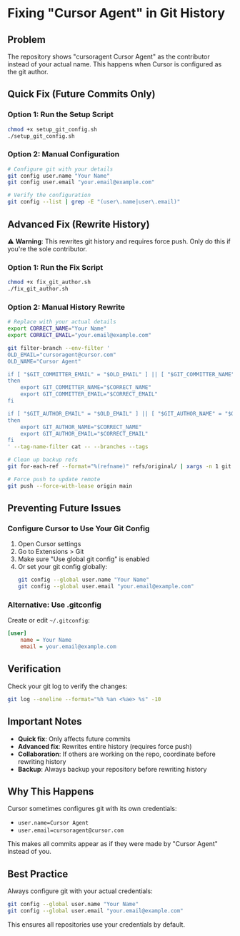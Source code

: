 # Fixing "Cursor Agent" in Git History

## Problem

The repository shows "cursoragent Cursor Agent" as the contributor instead of your actual name. This happens when Cursor is configured as the git author.

## Quick Fix (Future Commits Only)

### Option 1: Run the Setup Script
```bash
chmod +x setup_git_config.sh
./setup_git_config.sh
```

### Option 2: Manual Configuration
```bash
# Configure git with your details
git config user.name "Your Name"
git config user.email "your.email@example.com"

# Verify the configuration
git config --list | grep -E "(user\.name|user\.email)"
```

## Advanced Fix (Rewrite History)

⚠️ **Warning**: This rewrites git history and requires force push. Only do this if you're the sole contributor.

### Option 1: Run the Fix Script
```bash
chmod +x fix_git_author.sh
./fix_git_author.sh
```

### Option 2: Manual History Rewrite
```bash
# Replace with your actual details
export CORRECT_NAME="Your Name"
export CORRECT_EMAIL="your.email@example.com"

git filter-branch --env-filter '
OLD_EMAIL="cursoragent@cursor.com"
OLD_NAME="Cursor Agent"

if [ "$GIT_COMMITTER_EMAIL" = "$OLD_EMAIL" ] || [ "$GIT_COMMITTER_NAME" = "$OLD_NAME" ]
then
    export GIT_COMMITTER_NAME="$CORRECT_NAME"
    export GIT_COMMITTER_EMAIL="$CORRECT_EMAIL"
fi

if [ "$GIT_AUTHOR_EMAIL" = "$OLD_EMAIL" ] || [ "$GIT_AUTHOR_NAME" = "$OLD_NAME" ]
then
    export GIT_AUTHOR_NAME="$CORRECT_NAME"
    export GIT_AUTHOR_EMAIL="$CORRECT_EMAIL"
fi
' --tag-name-filter cat -- --branches --tags

# Clean up backup refs
git for-each-ref --format="%(refname)" refs/original/ | xargs -n 1 git update-ref -d

# Force push to update remote
git push --force-with-lease origin main
```

## Preventing Future Issues

### Configure Cursor to Use Your Git Config
1. Open Cursor settings
2. Go to Extensions > Git
3. Make sure "Use global git config" is enabled
4. Or set your git config globally:
   ```bash
   git config --global user.name "Your Name"
   git config --global user.email "your.email@example.com"
   ```

### Alternative: Use .gitconfig
Create or edit `~/.gitconfig`:
```ini
[user]
    name = Your Name
    email = your.email@example.com
```

## Verification

Check your git log to verify the changes:
```bash
git log --oneline --format="%h %an <%ae> %s" -10
```

## Important Notes

- **Quick fix**: Only affects future commits
- **Advanced fix**: Rewrites entire history (requires force push)
- **Collaboration**: If others are working on the repo, coordinate before rewriting history
- **Backup**: Always backup your repository before rewriting history

## Why This Happens

Cursor sometimes configures git with its own credentials:
- `user.name=Cursor Agent`
- `user.email=cursoragent@cursor.com`

This makes all commits appear as if they were made by "Cursor Agent" instead of you.

## Best Practice

Always configure git with your actual credentials:
```bash
git config --global user.name "Your Name"
git config --global user.email "your.email@example.com"
```

This ensures all repositories use your credentials by default.
